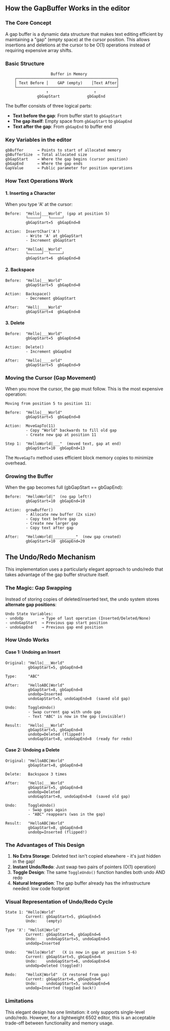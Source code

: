 ## How the GapBuffer Works in the editor

### The Core Concept

A gap buffer is a dynamic data structure that makes text editing efficient by maintaining a "gap" (empty space) at the cursor position.
This allows insertions and deletions at the cursor to be O(1) operations instead of requiring expensive array shifts.

### Basic Structure

```
                    Buffer in Memory
    ┌────────────────────────────────────────────┐
    │ Text Before │    GAP (empty)    │Text After│
    └────────────────────────────────────────────┘
                  ↑                    ↑
              gbGapStart            gbGapEnd
```

The buffer consists of three logical parts:
- **Text before the gap**: From buffer start to `gbGapStart`
- **The gap itself**: Empty space from `gbGapStart` to `gbGapEnd`  
- **Text after the gap**: From `gbGapEnd` to buffer end

### Key Variables in the editor

```
gbBuffer      → Points to start of allocated memory
gbBufferSize  → Total allocated size
gbGapStart    → Where the gap begins (cursor position)
gbGapEnd      → Where the gap ends
GapValue      → Public parameter for position operations
```

### How Text Operations Work

#### 1. **Inserting a Character**

When you type 'A' at the cursor:

```
Before:  "Hello|___World"  (gap at position 5)
         └─────┘   └─────┘
         gbGapStart=5  gbGapEnd=8

Action:  InsertChar('A')
         - Write 'A' at gbGapStart
         - Increment gbGapStart

After:   "HelloA|__World"
         └──────┘  └─────┘
         gbGapStart=6  gbGapEnd=8
```

#### 2. **Backspace**

```
Before:  "Hello|___World"
         gbGapStart=5  gbGapEnd=8

Action:  Backspace()
         - Decrement gbGapStart

After:   "Hell|____World"
         gbGapStart=4  gbGapEnd=8
```

#### 3. **Delete**

```
Before:  "Hello|___World"
         gbGapStart=5  gbGapEnd=8

Action:  Delete()
         - Increment gbGapEnd

After:   "Hello|____orld"
         gbGapStart=5  gbGapEnd=9
```

### Moving the Cursor (Gap Movement)

When you move the cursor, the gap must follow. This is the most expensive operation:

```
Moving from position 5 to position 11:

Before:  "Hello|___World"
         gbGapStart=5  gbGapEnd=8

Action:  MoveGapTo(11)
         - Copy "World" backwards to fill old gap
         - Create new gap at position 11

Step 1:  "HelloWorld|___"  (moved text, gap at end)
         gbGapStart=10  gbGapEnd=13
```

The `MoveGapTo` method uses efficient block memory copies to minimize overhead.

### Growing the Buffer

When the gap becomes full (gbGapStart == gbGapEnd):

```
Before:  "HelloWorld|"  (no gap left!)
         gbGapStart=10  gbGapEnd=10

Action:  growBuffer()
         - Allocate new buffer (2x size)
         - Copy text before gap
         - Create new larger gap
         - Copy text after gap

After:   "HelloWorld|__________"  (new gap created)
         gbGapStart=10  gbGapEnd=20
```

## The Undo/Redo Mechanism

This implementation uses a particularly elegant approach to undo/redo that takes advantage of the gap buffer structure itself.

### The Magic: Gap Swapping

Instead of storing copies of deleted/inserted text, the undo system stores **alternate gap positions**:

```
Undo State Variables:
- undoOp        → Type of last operation (Inserted/Deleted/None)
- undoGapStart  → Previous gap start position
- undoGapEnd    → Previous gap end position
```

### How Undo Works

#### Case 1: Undoing an Insert

```
Original: "Hello|___World"
          gbGapStart=5, gbGapEnd=8

Type:     "ABC"

After:    "HelloABC|World"  
          gbGapStart=8, gbGapEnd=8
          undoOp=Inserted
          undoGapStart=5, undoGapEnd=8  (saved old gap)

Undo:     ToggleUndo()
          - Swap current gap with undo gap
          - Text "ABC" is now in the gap (invisible!)
          
Result:   "Hello|___World"
          gbGapStart=5, gbGapEnd=8
          undoOp=Deleted (flipped!)
          undoGapStart=8, undoGapEnd=8  (ready for redo)
```

#### Case 2: Undoing a Delete

```
Original: "HelloABC|World"
          gbGapStart=8, gbGapEnd=8

Delete:   Backspace 3 times

After:    "Hello|___World"
          gbGapStart=5, gbGapEnd=8
          undoOp=Deleted
          undoGapStart=8, undoGapEnd=8  (saved old gap)

Undo:     ToggleUndo()
          - Swap gaps again
          - "ABC" reappears (was in the gap)

Result:   "HelloABC|World"
          gbGapStart=8, gbGapEnd=8
          undoOp=Inserted (flipped!)
```

### The Advantages of This Design

1. **No Extra Storage**: Deleted text isn't copied elsewhere - it's just hidden in the gap!
2. **Instant Undo/Redo**: Just swap two pairs of pointers (O(1) operation)
3. **Toggle Design**: The same `ToggleUndo()` function handles both undo AND redo
4. **Natural Integration**: The gap buffer already has the infrastructure needed: low code footprint

### Visual Representation of Undo/Redo Cycle

```
State 1: "Hello|World"
         Current: gbGapStart=5, gbGapEnd=5
         Undo:    (empty)

Type 'X': "HelloX|World"
         Current: gbGapStart=6, gbGapEnd=6
         Undo:    undoGapStart=5, undoGapEnd=5
         undoOp=Inserted

Undo:    "Hello|World"   (X is now in gap at position 5-6)
         Current: gbGapStart=5, gbGapEnd=6
         Undo:    undoGapStart=6, undoGapEnd=6
         undoOp=Deleted (toggled!)

Redo:    "HelloX|World"  (X restored from gap)
         Current: gbGapStart=6, gbGapEnd=6
         Undo:    undoGapStart=5, undoGapEnd=6
         undoOp=Inserted (toggled back!)
```

### Limitations

This elegant design has one limitation: it only supports single-level undo/redo.
However, for a lightweight 6502 editor, this is an acceptable trade-off between functionality and memory usage.
